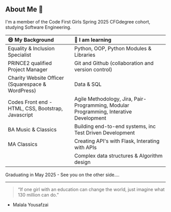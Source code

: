 ## About Me 👋

I'm a member of the Code First Girls Spring 2025 CFGdegree cohort, studying Software Engineering.

|😄 My Background | 🌱 I am learning |
| :------------- | :------------- |
| Equality & Inclusion Specialist | Python, OOP, Python Modules & Libraries|
| PRINCE2 qualified Project Manager  | Git and Github (collaboration and version control) |
| Charity Website Officer (Squarespace & WordPress) | Data & SQL |
| Codes Front end - HTML, CSS, Bootstrap, Javascript | Agile Methodology, Jira, Pair-Programming, Modular Programming, Interative Development |
| BA Music & Classics | Building end-to-end systems, inc Test Driven Development |
| MA Classics | Creating API's with Flask, Interating with APIs |
|   | Complex data structures & Algorithm design |

Graduating in May 2025 - See you on the other side....

---

> “If one girl with an education can change the world, just imagine what 130 million can do.”

- Malala Yousafzai
